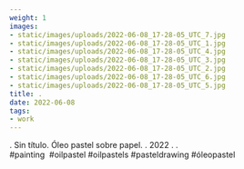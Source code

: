 ```yaml
---
weight: 1
images:
- static/images/uploads/2022-06-08_17-28-05_UTC_7.jpg
- static/images/uploads/2022-06-08_17-28-05_UTC_1.jpg
- static/images/uploads/2022-06-08_17-28-05_UTC_4.jpg
- static/images/uploads/2022-06-08_17-28-05_UTC_3.jpg
- static/images/uploads/2022-06-08_17-28-05_UTC_2.jpg
- static/images/uploads/2022-06-08_17-28-05_UTC_6.jpg
- static/images/uploads/2022-06-08_17-28-05_UTC_5.jpg
title: .
date: 2022-06-08
tags:
- work
---
```


.
Sin título.
Óleo pastel sobre papel.
.
2022
.
.
#painting  #oilpastel #oilpastels #pasteldrawing #óleopastel
